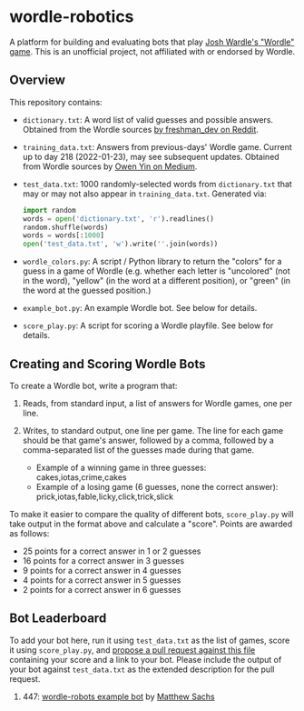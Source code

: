 # wordle-robotics
A platform for building and evaluating bots that play [Josh Wardle's "Wordle" game](https://www.powerlanguage.co.uk/wordle/).
This is an unofficial project, not affiliated with or endorsed by Wordle.

## Overview

This repository contains:

* `dictionary.txt`: A word list of valid guesses and possible answers. Obtained from
  the Wordle sources [by freshman_dev on Reddit](https://www.reddit.com/r/wordle/comments/s4tcw8/a_note_on_wordles_word_list/hstkip2/).
* `training_data.txt`: Answers from previous-days' Wordle game. Current up to day 218 (2022-01-23), may see subsequent updates.
  Obtained from Wordle sources by [Owen Yin on Medium](https://medium.com/@owenyin/here-lies-wordle-2021-2027-full-answer-list-52017ee99e86).
* `test_data.txt`: 1000 randomly-selected words from `dictionary.txt` that may or may not also appear in `training_data.txt`. Generated via:

  ```python
  import random
  words = open('dictionary.txt', 'r').readlines()
  random.shuffle(words)
  words = words[:1000]
  open('test_data.txt', 'w').write(''.join(words))
  ```
* `wordle_colors.py`: A script / Python library to return the "colors" for a guess in a game of Wordle (e.g. whether each letter is
  "uncolored" (not in the word), "yellow" (in the word at a different position), or "green" (in the word at the guessed position.)
* `example_bot.py`: An example Wordle bot. See below for details.
* `score_play.py`: A script for scoring a Wordle playfile. See below for details.

## Creating and Scoring Wordle Bots

To create a Wordle bot, write a program that:

1. Reads, from standard input, a list of answers for Wordle games, one per line.
2. Writes, to standard output, one line per game. The line for each game should be that game's answer, followed by a comma,
   followed by a comma-separated list of the guesses made during that game.

   * Example of a winning game in three guesses: cakes,iotas,crime,cakes
   * Example of a losing game (6 guesses, none the correct answer): prick,iotas,fable,licky,click,trick,slick

To make it easier to compare the quality of different bots, `score_play.py` will take output in the format above
and calculate a "score". Points are awarded as follows:

* 25 points for a correct answer in 1 or 2 guesses
* 16 points for a correct answer in 3 guesses
* 9 points for a correct answer in 4 guesses
* 4 points for a correct answer in 5 guesses
* 2 points for a correct answer in 6 guesses

## Bot Leaderboard

To add your bot here, run it using `test_data.txt` as the list of games, score it using `score_play.py`, and
[propose a pull request against this file](https://github.com/matthewg/wordle-robotics/edit/main/README.md)
containing your score and a link to your bot. Please include the output of your bot against `test_data.txt`
as the extended description for the pull request.

1. 447: [wordle-robots example bot](https://github.com/matthewg/wordle-robotics/) by [Matthew Sachs](https://twitter.com/mattsachs)
